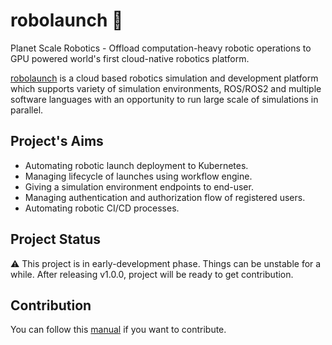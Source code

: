 # robolaunch :rocket:

Planet Scale Robotics - Offload computation-heavy robotic operations to GPU powered world's first cloud-native robotics platform.

[robolaunch](https://www.robolaunch.io) is a cloud based robotics simulation and development platform which supports variety of simulation environments, ROS/ROS2 and multiple software languages with an opportunity to run large scale of simulations in parallel.

## Project's Aims

- Automating robotic launch deployment to Kubernetes.
- Managing lifecycle of launches using workflow engine.
- Giving a simulation environment endpoints to end-user.
- Managing authentication and authorization flow of registered users.
- Automating robotic CI/CD processes.

## Project Status

:warning: This project is in early-development phase. Things can be unstable for a while. After releasing v1.0.0, project will be ready to get contribution.

## Contribution

You can follow this [manual](CONTRIBUTING.md) if you want to contribute.
